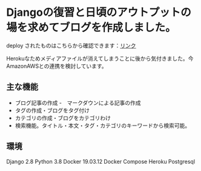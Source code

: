 # Djangoの復習と日頃のアウトプットの場を求めてブログを作成しました。
deploy されたものはこちらから確認できます：[リンク](https://kshuta-blog.herokuapp.com/)

Herokuなためメディアファイルが消えてしまうことに後から気付きました。今AmazonAWSとの連携を検討しています。

## 主な機能

- ブログ記事の作成
  -　マークダウンによる記事の作成
- タグの作成・ブログをタグ付け
- カテゴリの作成・ブログをカテゴリわけ
- 検索機能。タイトル・本文・タグ・カテゴリのキーワードから検索可能。

## 環境
Django 2.8
Python 3.8
Docker 19.03.12
Docker Compose
Heroku
Postgresql
